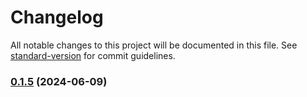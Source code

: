 # Changelog

All notable changes to this project will be documented in this file. See [standard-version](https://github.com/conventional-changelog/standard-version) for commit guidelines.

### [0.1.5](https://github.com/abraham-ukachi/ab-nextjs-fonts/compare/v0.1.4...v0.1.5) (2024-06-09)
